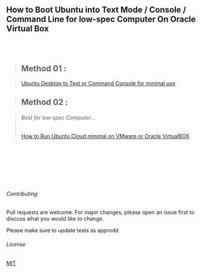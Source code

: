 ## How to Boot Ubuntu into Text Mode / Console / Command Line for low-spec Computer On Oracle Virtual Box
<br />
<br />

> ## Method 01 : 

> [Ubuntu Desktop to Text or Command Console for minimal use](https://github.com/shamim4s/linux-guide/blob/master/Ubuntu-Desktop-to-Text-or-Command-Console-for-minimal-use.md)

> ## Method 02 :

> ###### Best for low spec Computer...
> [How to Run Ubuntu Cloud minimal on VMware or Oracle VirtualBOX](https://github.com/shamim4s/linux-guide/blob/master/Ubuntu-Cloud-for-oracle-virtualBox.md)
<br />
<br />



<br />



<br />



<br />



<br />


###### Contributing
Pull requests are welcome. For major changes, please open an issue first to discuss what you would like to change.

Please make sure to update tests as approdd

###### License
[MIT](https://choosealicense.com/licenses/mit/)